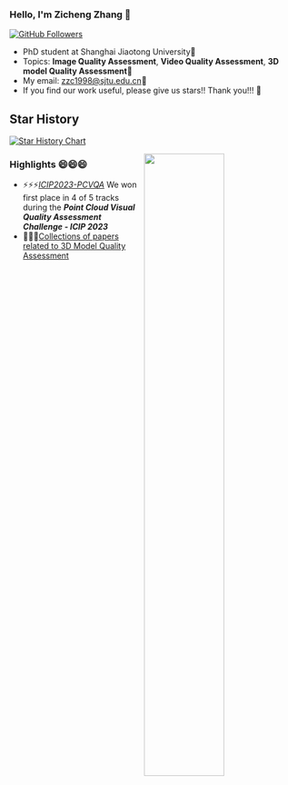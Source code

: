 ### Hello, I'm Zicheng Zhang 👋


[![GitHub Followers](https://img.shields.io/github/followers/zzc-1998?style=social)](https://github.com/zzc-1998)


- PhD student at Shanghai Jiaotong University🔭
- Topics: **Image Quality Assessment**, **Video Quality Assessment**, **3D model Quality Assessment**🌱
- My email: zzc1998@sjtu.edu.cn💬
- If you find our work useful, please give us stars!! Thank you!!! 👯
  
## Star History

[![Star History Chart](https://api.star-history.com/svg?repos=Q-Future/Q-Bench,Q-Future/Q-Instruct&type=Timeline)](https://star-history.com/#Q-Future/Q-Bench&Q-Future/Q-Instruct&Timeline)


<img align="right" width="53%" src="https://github-readme-stats.vercel.app/api?username=zzc-1998&show_icons=true">

### Highlights 😄😄😄

- ⚡⚡⚡[*ICIP2023-PCVQA*](https://sites.google.com/view/icip2023-pcvqa-grand-challenge/results)  We won first place in 4 of 5 tracks during the ***Point Cloud Visual Quality Assessment Challenge - ICIP 2023***
- 🤔🤔🤔[Collections of papers related to 3D Model Quality Assessment](https://github.com/zzc-1998/Point-cloud-quality-assessment)






  
<!--
**zzc-1998/zzc-1998** is a ✨ _special_ ✨ repository because its `README.md` (this file) appears on your GitHub profile.

Here are some ideas to get you started:

- 🔭 I’m currently working on ...
- 🌱 I’m currently learning ...
- 👯 I’m looking to collaborate on ...
- 🤔 I’m looking for help with ...
- 💬 Ask me about ...
- 📫 How to reach me: ...
- 😄 Pronouns: ...
- ⚡ Fun fact: ...
-->

